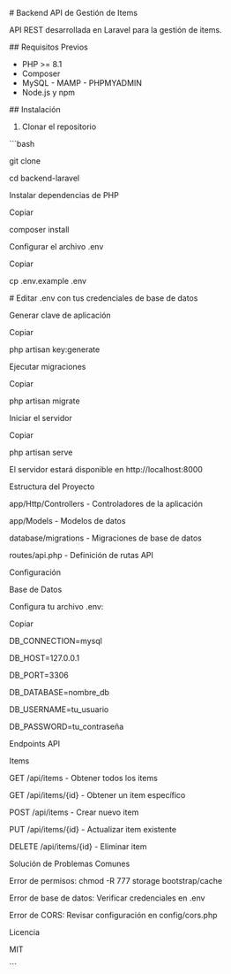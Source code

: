 \# Backend API de Gestión de Items

API REST desarrollada en Laravel para la gestión de items.

\## Requisitos Previos

-   PHP >= 8.1
-   Composer
-   MySQL - MAMP - PHPMYADMIN
-   Node.js y npm

\## Instalación

1. Clonar el repositorio

\```bash

git clone <url-del-repositorio>

cd backend-laravel

Instalar dependencias de PHP

Copiar

composer install

Configurar el archivo .env

Copiar

cp .env.example .env

\# Editar .env con tus credenciales de base de datos

Generar clave de aplicación

Copiar

php artisan key:generate

Ejecutar migraciones

Copiar

php artisan migrate

Iniciar el servidor

Copiar

php artisan serve

El servidor estará disponible en http://localhost:8000

Estructura del Proyecto

app/Http/Controllers - Controladores de la aplicación

app/Models - Modelos de datos

database/migrations - Migraciones de base de datos

routes/api.php - Definición de rutas API

Configuración

Base de Datos

Configura tu archivo .env:

Copiar

DB_CONNECTION=mysql

DB_HOST=127.0.0.1

DB_PORT=3306

DB_DATABASE=nombre_db

DB_USERNAME=tu_usuario

DB_PASSWORD=tu_contraseña

Endpoints API

Items

GET /api/items - Obtener todos los items

GET /api/items/{id} - Obtener un item específico

POST /api/items - Crear nuevo item

PUT /api/items/{id} - Actualizar item existente

DELETE /api/items/{id} - Eliminar item

Solución de Problemas Comunes

Error de permisos: chmod -R 777 storage bootstrap/cache

Error de base de datos: Verificar credenciales en .env

Error de CORS: Revisar configuración en config/cors.php

Licencia

MIT

\```
